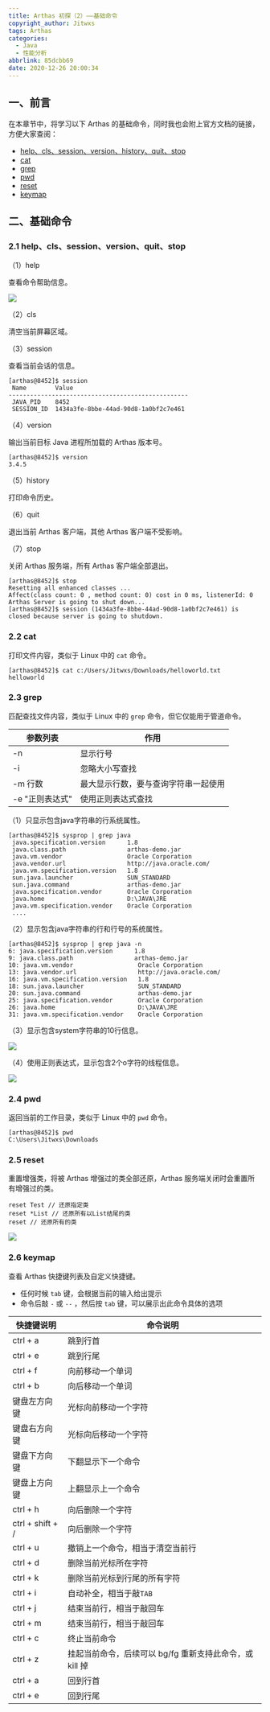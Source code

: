 ```yaml
---
title: Arthas 初探（2）——基础命令
copyright_author: Jitwxs
tags: Arthas
categories:
  - Java
  - 性能分析
abbrlink: 85dcbb69
date: 2020-12-26 20:00:34
---
```


## 一、前言

在本章节中，将学习以下 Arthas 的基础命令，同时我也会附上官方文档的链接，方便大家查阅：

- [help、cls、session、version、history、quit、stop](https://arthas.aliyun.com/doc/commands.html#arthas)
- [cat](https://arthas.aliyun.com/doc/cat.html)
- [grep](https://arthas.aliyun.com/doc/grep.html)
- [pwd](https://arthas.aliyun.com/doc/pwd.html)
- [reset](https://arthas.aliyun.com/doc/reset.html)
- [keymap](https://arthas.aliyun.com/doc/keymap.html)

## 二、基础命令

### 2.1 help、cls、session、version、quit、stop

（1）help

查看命令帮助信息。

![](https://cdn.jsdelivr.net/gh/jitwxs/cdn/blog/posts/20201226200828.png)

（2）cls

清空当前屏幕区域。

（3）session

查看当前会话的信息。

```shell
[arthas@8452]$ session
 Name        Value
--------------------------------------------------
 JAVA_PID    8452
 SESSION_ID  1434a3fe-8bbe-44ad-90d8-1a0bf2c7e461
```

（4）version

输出当前目标 Java 进程所加载的 Arthas 版本号。

```shell
[arthas@8452]$ version
3.4.5
```

（5）history

打印命令历史。

（6）quit

退出当前 Arthas 客户端，其他 Arthas 客户端不受影响。

（7）stop

关闭 Arthas 服务端，所有 Arthas 客户端全部退出。

```shell
[arthas@8452]$ stop
Resetting all enhanced classes ...
Affect(class count: 0 , method count: 0) cost in 0 ms, listenerId: 0
Arthas Server is going to shut down...
[arthas@8452]$ session (1434a3fe-8bbe-44ad-90d8-1a0bf2c7e461) is closed because server is going to shutdown.
```

### 2.2 cat

打印文件内容，类似于 Linux 中的 `cat` 命令。

```shell
[arthas@8452]$ cat c:/Users/Jitwxs/Downloads/helloworld.txt
helloworld
```

### 2.3 grep

匹配查找文件内容，类似于 Linux 中的 `grep` 命令，但它仅能用于管道命令。

| 参数列表        | 作用                                 |
| --------------- | ------------------------------------ |
| -n              | 显示行号                             |
| -i              | 忽略大小写查找                       |
| -m 行数         | 最大显示行数，要与查询字符串一起使用 |
| -e "正则表达式" | 使用正则表达式查找                   |

（1）只显示包含java字符串的行系统属性。

```shell
[arthas@8452]$ sysprop | grep java
 java.specification.version      1.8
 java.class.path                 arthas-demo.jar
 java.vm.vendor                  Oracle Corporation
 java.vendor.url                 http://java.oracle.com/
 java.vm.specification.version   1.8
 sun.java.launcher               SUN_STANDARD
 sun.java.command                arthas-demo.jar
 java.specification.vendor       Oracle Corporation
 java.home                       D:\JAVA\JRE
 java.vm.specification.vendor    Oracle Corporation
 ....
```

（2）显示包含java字符串的行和行号的系统属性。

```shell
[arthas@8452]$ sysprop | grep java -n
6: java.specification.version      1.8
9: java.class.path                 arthas-demo.jar
10: java.vm.vendor                  Oracle Corporation
13: java.vendor.url                 http://java.oracle.com/
16: java.vm.specification.version   1.8
18: sun.java.launcher               SUN_STANDARD
20: sun.java.command                arthas-demo.jar
25: java.specification.vendor       Oracle Corporation
26: java.home                       D:\JAVA\JRE
31: java.vm.specification.vendor    Oracle Corporation
```

（3）显示包含system字符串的10行信息。

![](https://cdn.jsdelivr.net/gh/jitwxs/cdn/blog/posts/20201226201557.png)

（4）使用正则表达式，显示包含2个o字符的线程信息。

![](https://cdn.jsdelivr.net/gh/jitwxs/cdn/blog/posts/20201226201641.png)

### 2.4 pwd

返回当前的工作目录，类似于 Linux 中的 `pwd` 命令。

```shell
[arthas@8452]$ pwd
C:\Users\Jitwxs\Downloads
```

### 2.5 reset

重置增强类，将被 Arthas 增强过的类全部还原，Arthas 服务端关闭时会重置所有增强过的类。

```shell
reset Test // 还原指定类
reset *List // 还原所有以List结尾的类
reset // 还原所有的类
```

![](https://cdn.jsdelivr.net/gh/jitwxs/cdn/blog/posts/20201226202102.png)

### 2.6 keymap

查看 Arthas 快捷键列表及自定义快捷键。

- 任何时候 `tab` 键，会根据当前的输入给出提示
- 命令后敲 `-` 或 `--` ，然后按 `tab` 键，可以展示出此命令具体的选项

| 快捷键说明       | 命令说明                                                |
| ---------------- | ------------------------------------------------------- |
| ctrl + a         | 跳到行首                                                |
| ctrl + e         | 跳到行尾                                                |
| ctrl + f         | 向前移动一个单词                                        |
| ctrl + b         | 向后移动一个单词                                        |
| 键盘左方向键     | 光标向前移动一个字符                                    |
| 键盘右方向键     | 光标向后移动一个字符                                    |
| 键盘下方向键     | 下翻显示下一个命令                                      |
| 键盘上方向键     | 上翻显示上一个命令                                      |
| ctrl + h         | 向后删除一个字符                                        |
| ctrl + shift + / | 向后删除一个字符                                        |
| ctrl + u         | 撤销上一个命令，相当于清空当前行                        |
| ctrl + d         | 删除当前光标所在字符                                    |
| ctrl + k         | 删除当前光标到行尾的所有字符                            |
| ctrl + i         | 自动补全，相当于敲`TAB`                                 |
| ctrl + j         | 结束当前行，相当于敲回车                                |
| ctrl + m         | 结束当前行，相当于敲回车                                |
| ctrl + c         | 终止当前命令                                            |
| ctrl + z         | 挂起当前命令，后续可以 bg/fg 重新支持此命令，或 kill 掉 |
| ctrl + a         | 回到行首                                                |
| ctrl + e         | 回到行尾                                                |
